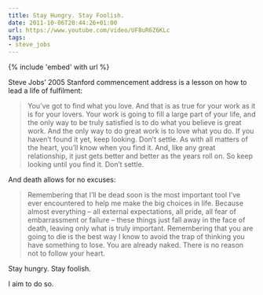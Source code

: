 ```yaml
---
title: Stay Hungry. Stay Foolish.
date: 2011-10-06T20:44:26+01:00
url: https://www.youtube.com/video/UF8uR6Z6KLc
tags:
- steve_jobs
---
```

{% include 'embed' with url %}

Steve Jobs’ 2005 Stanford commencement address is a lesson on how to lead a life of fulfilment:

> You’ve got to find what you love. And that is as true for your work as it is for your lovers. Your work is going to fill a large part of your life, and the only way to be truly satisfied is to do what you believe is great work. And the only way to do great work is to love what you do. If you haven’t found it yet, keep looking. Don’t settle. As with all matters of the heart, you’ll know when you find it. And, like any great relationship, it just gets better and better as the years roll on. So keep looking until you find it. Don’t settle.

And death allows for no excuses:

> Remembering that I’ll be dead soon is the most important tool I’ve ever encountered to help me make the big choices in life. Because almost everything – all external expectations, all pride, all fear of embarrassment or failure – these things just fall away in the face of death, leaving only what is truly important. Remembering that you are going to die is the best way I know to avoid the trap of thinking you have something to lose. You are already naked. There is no reason not to follow your heart.

Stay hungry. Stay foolish.

I aim to do so.
